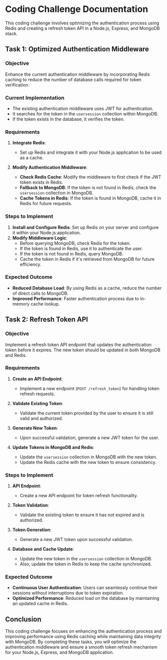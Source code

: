 # Coding Challenge Documentation

This coding challenge involves optimizing the authentication process using Redis and creating a refresh token API in a Node.js, Express, and MongoDB stack.

## Task 1: Optimized Authentication Middleware

### Objective

Enhance the current authentication middleware by incorporating Redis caching to reduce the number of database calls required for token verification.

### Current Implementation

- The existing authentication middleware uses JWT for authentication.
- It searches for the token in the `usersession` collection within MongoDB.
- If the token exists in the database, it verifies the token.

### Requirements

1. **Integrate Redis**:
   - Set up Redis and integrate it with your Node.js application to be used as a cache.
   
2. **Modify Authentication Middleware**:
   - **Check Redis Cache**: Modify the middleware to first check if the JWT token exists in Redis.
   - **Fallback to MongoDB**: If the token is not found in Redis, check the `usersession` collection in MongoDB.
   - **Cache Tokens in Redis**: If the token is found in MongoDB, cache it in Redis for future requests.

### Steps to Implement

1. **Install and Configure Redis**: Set up Redis on your server and configure it within your Node.js application.
2. **Modify Middleware Logic**:
   - Before querying MongoDB, check Redis for the token.
   - If the token is found in Redis, use it to authenticate the user.
   - If the token is not found in Redis, query MongoDB.
   - Cache the token in Redis if it's retrieved from MongoDB for future efficiency.

### Expected Outcome

- **Reduced Database Load**: By using Redis as a cache, reduce the number of direct calls to MongoDB.
- **Improved Performance**: Faster authentication process due to in-memory cache lookup.

## Task 2: Refresh Token API

### Objective

Implement a refresh token API endpoint that updates the authentication token before it expires. The new token should be updated in both MongoDB and Redis.

### Requirements

1. **Create an API Endpoint**:
   - Implement a new endpoint (`POST /refresh_token`) for handling token refresh requests.
   
2. **Validate Existing Token**:
   - Validate the current token provided by the user to ensure it is still valid and authorized.

3. **Generate New Token**:
   - Upon successful validation, generate a new JWT token for the user.

4. **Update Tokens in MongoDB and Redis**:
   - Update the `usersession` collection in MongoDB with the new token.
   - Update the Redis cache with the new token to ensure consistency.

### Steps to Implement

1. **API Endpoint**:
   - Create a new API endpoint for token refresh functionality.
   
2. **Token Validation**:
   - Validate the existing token to ensure it has not expired and is authorized.

3. **Token Generation**:
   - Generate a new JWT token upon successful validation.

4. **Database and Cache Update**:
   - Update the new token in the `usersession` collection in MongoDB.
   - Also, update the token in Redis to keep the cache synchronized.

### Expected Outcome

- **Continuous User Authentication**: Users can seamlessly continue their sessions without interruptions due to token expiration.
- **Optimized Performance**: Reduced load on the database by maintaining an updated cache in Redis.

## Conclusion

This coding challenge focuses on enhancing the authentication process and improving performance using Redis caching while maintaining data integrity with MongoDB. By completing these tasks, you will optimize the authentication middleware and ensure a smooth token refresh mechanism for your Node.js, Express, and MongoDB application.